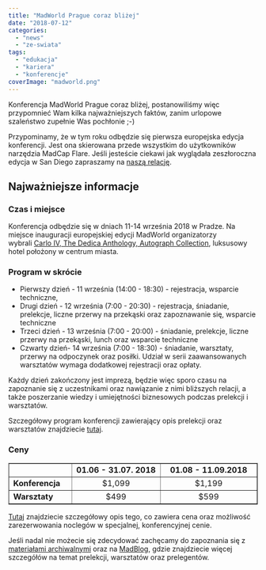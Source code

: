 ```yaml
---
title: "MadWorld Prague coraz bliżej"
date: "2018-07-12"
categories: 
  - "news"
  - "ze-swiata"
tags: 
  - "edukacja"
  - "kariera"
  - "konferencje"
coverImage: "madworld.png"
---
```


Konferencja MadWorld Prague coraz bliżej, postanowiliśmy więc przypomnieć Wam kilka najważniejszych faktów, zanim urlopowe szaleństwo zupełnie Was pochłonie ;-)

Przypominamy, że w tym roku odbędzie się pierwsza europejska edycja konferencji. Jest ona skierowana przede wszystkim do użytkowników narzędzia MadCap Flare. Jeśli jesteście ciekawi jak wyglądała zeszłoroczna edycja w San Diego zapraszamy na [naszą relację](http://techwriter.pl/madworld-2017-relacja/).

## Najważniejsze informacje

### Czas i miejsce

Konferencja odbędzie się w dniach 11-14 września 2018 w Pradze. Na miejsce inauguracji europejskiej edycji MadWorld organizatorzy wybrali [Carlo IV, The Dedica Anthology, Autograph Collection](https://www.marriott.com/hotels/travel/prgak-carlo-iv-the-dedica-anthology-autograph-collection/?scid=bb1a189a-fec3-4d19-a255-54ba596febe2), luksusowy hotel położony w centrum miasta.

### Program w skrócie

- Pierwszy dzień - 11 września (14:00 - 18:30) - rejestracja, wsparcie techniczne,
- Drugi dzień - 12 września (7:00 - 20:30) - rejestracja, śniadanie, prelekcje, liczne przerwy na przekąski oraz zapoznawanie się, wsparcie techniczne
- Trzeci dzień - 13 września (7:00 - 20:00) - śniadanie, prelekcje, liczne przerwy na przekąski, lunch oraz wsparcie techniczne
- Czwarty dzień- 14 września (7:00 - 18:30) - śniadanie, warsztaty, przerwy na odpoczynek oraz posiłki. Udział w serii zaawansowanych warsztatów wymaga dodatkowej rejestracji oraz opłaty.

Każdy dzień zakończony jest imprezą, będzie więc sporo czasu na zapoznanie się z uczestnikami oraz nawiązanie z nimi bliższych relacji, a także poszerzanie wiedzy i umiejętności biznesowych podczas prelekcji i warsztatów.

Szczegółowy program konferencji zawierający opis prelekcji oraz warsztatów znajdziecie [tutaj](https://www.madcapsoftware.com/conference/madworld-europe-2018/schedule/#content).

### Ceny

<table style="border-collapse: collapse; width: 100%;" border="1"><tbody><tr><td style="width: 24.0713%;"></td><td style="width: 34.0569%; text-align: center;"><strong>01.06 - 31.07. 2018</strong></td><td style="width: 37.096%; text-align: center;"><strong>01.08 - 11.09.2018</strong></td></tr><tr><td style="width: 24.0713%;"><strong>Konferencja</strong></td><td style="width: 34.0569%; text-align: center;">$1,099</td><td style="width: 37.096%; text-align: center;">$1,199</td></tr><tr><td style="width: 24.0713%;"><strong>Warsztaty</strong></td><td style="width: 34.0569%; text-align: center;">$499</td><td style="width: 37.096%; text-align: center;">$599</td></tr></tbody></table>

[Tutaj](https://www.madcapsoftware.com/conference/madworld-europe-2018/pricing.aspx#content) znajdziecie szczegółowy opis tego, co zawiera cena oraz możliwość zarezerwowania noclegów w specjalnej, konferencyjnej cenie.

Jeśli nadal nie możecie się zdecydować zachęcamy do zapoznania się z [materiałami archiwalnymi](https://www.madcapsoftware.com/past-conferences/) oraz na [MadBlog](https://www.madcapsoftware.com/blog/), gdzie znajdziecie więcej szczegółów na temat prelekcji, warsztatów oraz prelegentów.

